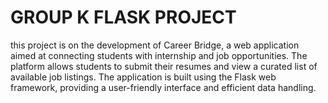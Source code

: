 # GROUP K FLASK PROJECT
 this project is on the development of Career Bridge, a web application aimed at connecting students with internship and job opportunities. The platform allows students to submit their resumes and view a curated list of available job listings. The application is built using the Flask web framework, providing a user-friendly interface and efficient data handling. 
